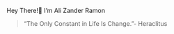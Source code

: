 Hey There!👋
I’m Ali Zander Ramon

> “The Only Constant in Life Is Change.”- Heraclitus

<!---
Galaxiplan/Galaxiplan is a ✨ special ✨ repository because its `README.md` (this file) appears on your GitHub profile.
You can click the Preview link to take a look at your changes.
--->
